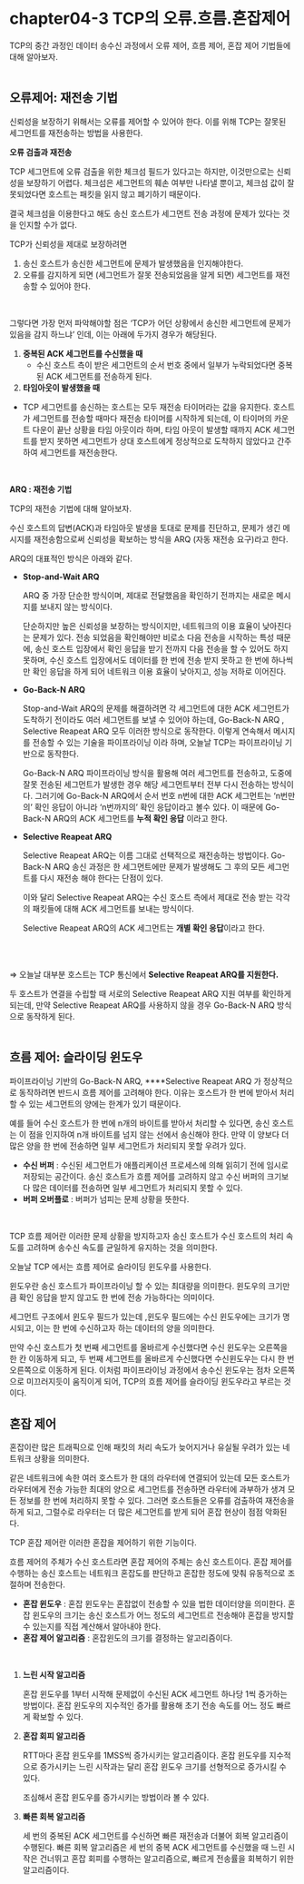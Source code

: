 # chapter04-3 TCP의 오류.흐름.혼잡제어

TCP의 중간 과정인 데이터 송수신 과정에서 오류 제어, 흐름 제어, 혼잡 제어 기법들에 대해 알아보자. 
<br />
<br />

## 오류제어: 재전송 기법

신뢰성을 보장하기 위해서는 오류를 제어할 수 있어야 한다. 이를 위해 TCP는 잘못된 세그먼트를 재전송하는 방법을 사용한다. 
<br />

**오류 검출과 재전송**

TCP 세그먼트에 오류 검출을 위한 체크섬 필드가 있다고는 하지만, 이것만으로는 신뢰성을 보장하기 어렵다. 체크섬은 세그먼트의 훼손 여부만 나타낼 뿐이고, 체크섬 값이 잘못되었다면 호스트는 패킷을 읽지 않고 폐기하기 때문이다. 

결국 체크섬을 이용한다고 해도 송신 호스트가 세그먼트 전송 과정에 문제가 있다는 것을 인지할 수가 없다. 

TCP가 신뢰성을 제대로 보장하려면 

1. 송신 호스트가 송신한 세그먼트에 문제가 발생했음을 인지해야한다.
2. 오류를 감지하게 되면 (세그먼트가 잘못 전송되었음을 알게 되면) 세그먼트를 재전송할 수 있어야 한다.
<br />

그렇다면 가장 먼저 파악해야할 점은 ‘TCP가 어던 상황에서 송신한 세그먼트에 문제가 있음을 감지 하느냐’ 인데, 이는 아래에 두가지 경우가 해당된다.

1. **중복된 ACK 세그먼트를 수신했을 때**
    - 수신 호스트 측이 받은 세그먼트의 순서 번호 중에서 일부가 누락되었다면 중복된 ACK 세그먼트를 전송하게 된다.
2. **타임아웃이 발생했을 때**
- TCP 세그먼트를 송신하는 호스트는 모두 재전송 타이머라는 값을 유지한다. 호스트가 세그먼트를 전송할 때마다 재전송 타이머를 시작하게 되는데, 이 타이머의 카운트 다운이 끝난 상황을 타임 아웃이라 하며, 타임 아웃이 발생할 때까지 ACK 세그먼트를 받지 못하면 세그먼트가 상대 호스트에게 정상적으로 도착하지 않았다고 간주하여 세그먼트를 재전송한다.
<br />

**ARQ : 재전송 기법**

TCP의 재전송 기법에 대해 알아보자.

수신 호스트의 답변(ACK)과 타임아웃 발생을 토대로 문제를 진단하고, 문제가 생긴 메시지를 재전송함으로써 신뢰성을 확보하는 방식을 ARQ (자동 재전송 요구)라고 한다. 

ARQ의 대표적인 방식은 아래와 같다.

- **Stop-and-Wait ARQ**
    
    ARQ 중 가장 단순한 방식이며, 제대로 전달했음을 확인하기 전까지는 새로운 메시지를 보내지 않는 방식이다. 
    
    단순하지만 높은 신뢰성을 보장하는 방식이지만, 네트워크의 이용 효율이 낮아진다는 문제가 있다. 전송 되었음을 확인해야만 비로소 다음 전송을 시작하는 특성 때문에, 송신 호스트 입장에서 확인 응답을 받기 전까지 다음 전송을 할 수 있어도 하지 못하며, 수신 호스트 입장에서도 데이터를 한 번에 전송 받지 못하고 한 번에 하나씩만 확인 응답을 하게 되어 네트워크 이용 효율이 낮아지고, 성능 저하로 이어진다.
    
- **Go-Back-N ARQ**
    
    Stop-and-Wait ARQ의 문제를 해결하려면 각 세그먼트에 대한 ACK 세그먼트가 도착하기 전이라도 여러 세그먼트를 보낼 수 있어야 하는데, Go-Back-N ARQ ,  Selective Reapeat ARQ 모두 이러한 방식으로 동작한다. 이렇게 연속해서 메시지를 전송할 수 있는 기술을 파이프라이닝 이라 하며, 오늘날 TCP는 파이프라이닝 기반으로 동작한다.
    
    Go-Back-N ARQ 파이프라이닝 방식을 활용해 여러 세그먼트를 전송하고, 도중에 잘못 전송된 세그먼트가 발생한 경우 해당 세그먼트부터 전부 다시 전송하는 방식이다. 그러기에 Go-Back-N ARQ에서 순서 번호 n번에 대한 ACK 세그먼트는 ‘n번만의’ 확인 응답이 아니라 ‘n번까지의’ 확인 응답이라고 볼수 있다. 이 때문에  Go-Back-N ARQ의 ACK 세그먼트를 **누적 확인 응답** 이라고 한다. 
    
- **Selective Reapeat ARQ**
    
    Selective Reapeat ARQ는 이름 그대로 선택적으로 재전송하는 방법이다.   Go-Back-N ARQ 송신 과정은 한 세그먼트에만 문제가 발생해도 그 후의 모든 세그먼트를 다시 재전송 해야 한다는 단점이 있다. 
    
    이와 달리 Selective Reapeat ARQ는 수신 호스트 측에서 제대로 전송 받는 각각의 패킷들에 대해  ACK 세그먼트를 보내는 방식이다. 
    
     Selective Reapeat ARQ의 ACK 세그먼트는 **개별 확인 응답**이라고 한다.
    
<br />
<br />

⇒ 오늘날 대부분 호스트는 TCP 통신에서 **Selective Reapeat ARQ를 지원한다.** 

두 호스트가 연결을 수립할 때 서로의 Selective Reapeat ARQ 지원 여부를 확인하게 되는데, 만약 Selective Reapeat ARQ를 사용하지 않을 경우  Go-Back-N ARQ 방식으로 동작하게 된다.
<br />
<br />

## 흐름 제어: 슬라이딩 윈도우

파이프라이닝 기반의 Go-Back-N ARQ,  ****Selective Reapeat ARQ 가 정상적으로 동작하려면 반드시 흐름 제어를 고려해야 한다. 이유는 호스트가 한 번에 받아서 처리할 수 있는 세그먼트의 양에는 한계가 있기 때문이다. 

예를 들어 수신 호스트가 한 번에 n개의 바이트를 받아서 처리할 수 있다면, 송신 호스트는 이 점을 인지하여 n개 바이트를 넘지 않는 선에서 송신해야 한다. 만약 이 양보다 더 많은 양을 한 번에 전송하면 일부 세그먼트가 처리되지 못할 우려가 있다.
<br />

- **수신 버퍼** :  수신된 세그먼트가 애플리케이션 프로세스에 의해 읽히기 전에 임시로 저장되는 공간이다. 송신 호스트가 흐름 제어를 고려하지 않고 수신 버퍼의 크기보다 많은 데이터를 전송하면 일부 세그먼트가 처리되지 못할 수 있다.
- **버퍼 오버플로** : 버퍼가 넘피는 문제 상황을 뜻한다.
<br />

TCP 흐름 제어란 이러한 문제 상황을 방지하고자 송신 호스트가 수신 호스트의 처리 속도를 고려하며 송수신 속도를 균일하게 유지하는 것을 의미한다. 

오늘날 TCP 에서는 흐름 제어로 슬라이딩 윈도우를 사용한다. 

윈도우란 송신 호스트가 파이프라이닝 할 수 있는 최대량을 의미한다. 윈도우의 크기만큼 확인 응답을 받지 않고도 한 번에 전송 가능하다는 의미이다. 

세그먼트 구조에서 윈도우 필드가 있는데 ,윈도우 필드에는  수신 윈도우에는 크기가 명시되고, 이는 한 번에 수신하고자 하는 데이터의 양을 의미한다. 

만약 수신 호스트가 첫 번째 세그먼트를 올바르게 수신했다면 수신 윈도우는 오른쪽을 한 칸 이동하게 되고, 두 번째 세그먼트를 올바르게 수신했다면 수신윈도우는 다시 한 번 오른쪽으로 이동하게 된다. 이처럼 파이프라이닝 과정에서 송수신 윈도우는 점차 오른쪽으로 미끄러지듯이 움직이게 되어, TCP의 흐름 제어를 슬라이딩 윈도우라고 부르는 것이다. 
<br />

## 혼잡 제어

혼잡이란 많은 트래픽으로 인해 패킷의 처리 속도가 늦어지거나 유실될 우려가 있는 네트워크 상황을 의미한다. 

같은 네트워크에 속한 여러 호스트가 한 대의 라우터에 연결되어 있는데 모든 호스트가 라우터에게 전송 가능한 최대의 양으로 세그먼트를 전송하면 라우터에 과부하가 생겨 모든 정보를 한 번에 처리하지 못할 수 있다. 그러면 호스트들은 오류를 검출하여 재전송을 하게 되고, 그럴수로 라우터는 더 많은 세그먼트를 받게 되어 혼잡 현상이 점점 악화된다. 

TCP 혼잡 제어란 이러한 혼잡을 제어하기 위한 기능이다.

흐름 제어의 주체가 수신 호스트라면 혼잡 제어의 주체는 송신 호스트이다. 혼잡 제어를 수행하는 송신 호스트는 네트워크 혼잡도를 판단하고 혼잡한 정도에 맞춰 유동적으로 조절하며 전송한다. 
<br />

- **혼잡 윈도우** : 혼잡 윈도우는 혼잡없이 전송할 수 있을 법한 데이터양을 의미한다. 혼잡 윈도우의 크기는 송신 호스트가 어느 정도의 세그먼트르 전송해야 혼잡을 방지할 수 있는지를 직접 계산해서 알아내야 한다.
- **혼잡 제어 알고리즘** : 혼잡윈도의 크기를 결정하는 알고리즘이다.
<br />

1. **느린 시작 알고리즘**
    
    혼잡 윈도우를 1부터 시작해 문제없이 수신된 ACK 세그먼트 하나당 1씩 증가하는 방법이다. 혼잡 윈도우의 지수적인 증가를 활용해 초기 전송 속도를 어느 정도 빠르게 확보할 수 있다.
    
2. **혼잡 회피 알고리즘**
    
    RTT마다 혼잡 윈도우를 1MSS씩 증가시키는 알고리즘이다. 혼잡 윈도우를 지수적으로 증가시키는 느린 시작과는 달리 혼잡 윈도우 크기를 선형적으로 증가시킬 수 있다. 
    
    조심해서 혼잡 윈도우를 증가시키는 방법이라 볼 수 있다. 
    
3. **빠른 회복 알고리즘**
    
    세 번의 중복된  ACK 세그먼트를 수신하면 빠른 재전송과 더불어 회복 알고리즘이 수행된다. 빠른 회복 알고리즘은 세 번의 중복  ACK 세그먼트를 수신했을 때 느린 시작은 건너뛰고 혼잡 회피를 수행하는 알고리즘으로, 빠르게 전송률을 회복하기 위한 알고리즘이다.

